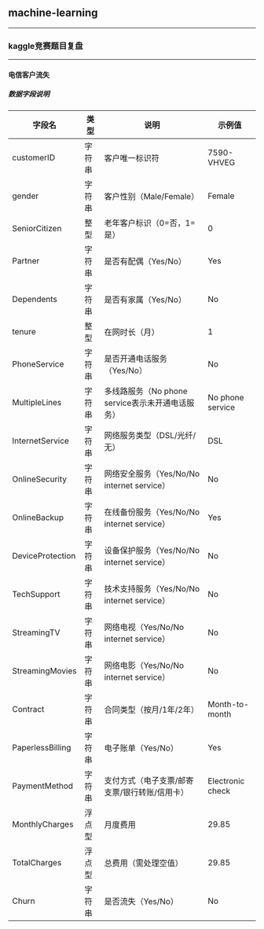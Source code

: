 ## machine-learning
---
### kaggle竞赛题目复盘
---
#### 电信客户流失
##### 数据字段说明
| 字段名              | 类型     | 说明                                                                 | 示例值                                |
|---------------------|----------|----------------------------------------------------------------------|---------------------------------------|
| customerID          | 字符串   | 客户唯一标识符                                                      | 7590-VHVEG                           |
| gender              | 字符串   | 客户性别（Male/Female）                                             | Female                               |
| SeniorCitizen       | 整型     | 老年客户标识（0=否，1=是）                                           | 0                                    |
| Partner             | 字符串   | 是否有配偶（Yes/No）                                                | Yes                                  |
| Dependents          | 字符串   | 是否有家属（Yes/No）                                                | No                                   |
| tenure              | 整型     | 在网时长（月）                                                     | 1                                    |
| PhoneService        | 字符串   | 是否开通电话服务（Yes/No）                                           | No                                   |
| MultipleLines       | 字符串   | 多线路服务（No phone service表示未开通电话服务）                     | No phone service                     |
| InternetService     | 字符串   | 网络服务类型（DSL/光纤/无）                                         | DSL                                  |
| OnlineSecurity      | 字符串   | 网络安全服务（Yes/No/No internet service）                          | No                                   |
| OnlineBackup        | 字符串   | 在线备份服务（Yes/No/No internet service）                          | Yes                                  |
| DeviceProtection    | 字符串   | 设备保护服务（Yes/No/No internet service）                          | No                                   |
| TechSupport         | 字符串   | 技术支持服务（Yes/No/No internet service）                           | No                                   |
| StreamingTV         | 字符串   | 网络电视（Yes/No/No internet service）                              | No                                   |
| StreamingMovies     | 字符串   | 网络电影（Yes/No/No internet service）                              | No                                   |
| Contract            | 字符串   | 合同类型（按月/1年/2年）                                            | Month-to-month                       |
| PaperlessBilling    | 字符串   | 电子账单（Yes/No）                                                  | Yes                                  |
| PaymentMethod       | 字符串   | 支付方式（电子支票/邮寄支票/银行转账/信用卡）                        | Electronic check                     |
| MonthlyCharges      | 浮点型   | 月度费用                                                           | 29.85                                |
| TotalCharges        | 浮点型   | 总费用（需处理空值）                                                | 29.85                                |
| Churn               | 字符串   | 是否流失（Yes/No）                                                  | No                                   |

